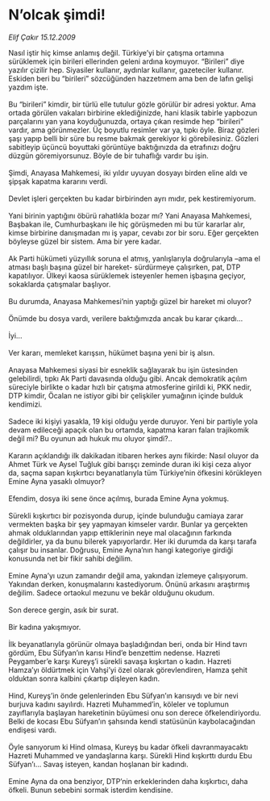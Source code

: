 # N’olcak şimdi!

*Elif Çakır 15.12.2009*

<div class="taraf_structure_2col_1zq">
<div class="margen_n">



 <p>Nasıl iştir hiç kimse anlamış değil. Türkiye’yi bir çatışma ortamına sürüklemek için birileri ellerinden geleni ardına koymuyor. “Birileri” diye yazılır çizilir hep. Siyasiler kullanır, aydınlar kullanır, gazeteciler kullanır. Eskiden beri bu “birileri” sözcüğünden hazzetmem ama ben de lafın gelişi yazdım işte. <br/><br/>Bu “birileri” kimdir, bir türlü elle tutulur gözle görülür bir adresi yoktur. Ama ortada görülen vakaları birbirine eklediğinizde, hani klasik tabirle yapbozun parçalarını yan yana koyduğunuzda, ortaya çıkan resimde hep “birileri” vardır, ama görünmezler. Üç boyutlu resimler var ya, tıpkı öyle. Biraz gözleri şaşı yapıp belli bir süre bu resme bakmak gerekiyor ki görebilesiniz. Gözleri sabitleyip üçüncü boyuttaki görüntüye baktığınızda da etrafınızı doğru düzgün göremiyorsunuz. Böyle de bir tuhaflığı vardır bu işin. <br/><br/>Şimdi, Anayasa Mahkemesi, iki yıldır uyuyan dosyayı birden eline aldı ve şipşak kapatma kararını verdi. <br/><br/>Devlet işleri gerçekten bu kadar birbirinden ayrı mıdır, pek kestiremiyorum. <br/><br/>Yani birinin yaptığını öbürü rahatlıkla bozar mı? Yani Anayasa Mahkemesi, Başbakan ile, Cumhurbaşkanı ile hiç görüşmeden mi bu tür kararlar alır, kimse birbirine danışmadan mı iş yapar, cevabı zor bir soru. Eğer gerçekten böyleyse güzel bir sistem. Ama bir yere kadar. <br/><br/>Ak Parti hükümeti yüzyıllık soruna el atmış, yanlışlarıyla doğrularıyla –ama el atması başlı başına güzel bir hareket- sürdürmeye çalışırken, pat, DTP kapatılıyor. Ülkeyi kaosa sürüklemek isteyenler hemen işbaşına geçiyor, sokaklarda çatışmalar başlıyor. <br/><br/>Bu durumda, Anayasa Mahkemesi’nin yaptığı güzel bir hareket mi oluyor? <br/><br/>Önümde bu dosya vardı, verilere baktığımızda ancak bu karar çıkardı... <br/><br/>İyi... <br/><br/>Ver kararı, memleket karışsın, hükümet başına yeni bir iş alsın. <br/><br/>Anayasa Mahkemesi siyasi bir esneklik sağlayarak bu işin üstesinden gelebilirdi, tıpkı Ak Parti davasında olduğu gibi. Ancak demokratik açılım süreciyle birlikte o kadar hızlı bir çatışma atmosferine girildi ki, PKK nedir, DTP kimdir, Öcalan ne istiyor gibi bir çelişkiler yumağının içinde bulduk kendimizi. <br/><br/>Sadece iki kişiyi yasakla, 19 kişi olduğu yerde duruyor. Yeni bir partiyle yola devam edileceği apaçık olan bu ortamda, kapatma kararı falan trajikomik değil mi? Bu oyunun adı hukuk mu oluyor şimdi?.. <br/><br/>Kararın açıklandığı ilk dakikadan itibaren herkes aynı fikirde: Nasıl oluyor da Ahmet Türk ve Aysel Tuğluk gibi barışçı zeminde duran iki kişi ceza alıyor da, saçma sapan kışkırtıcı beyanatlarıyla tüm Türkiye’nin öfkesini körükleyen Emine Ayna yasaklı olmuyor? <br/><br/>Efendim, dosya iki sene önce açılmış, burada Emine Ayna yokmuş. <br/><br/>Sürekli kışkırtıcı bir pozisyonda durup, içinde bulunduğu camiaya zarar vermekten başka bir şey yapmayan kimseler vardır. Bunlar ya gerçekten ahmak olduklarından yapıp ettiklerinin neye mal olacağının farkında değildirler, ya da bunu bilerek yapıyorlardır. Her iki durumda da karşı tarafa çalışır bu insanlar. Doğrusu, Emine Ayna’nın hangi kategoriye girdiği konusunda net bir fikir sahibi değilim. <br/><br/>Emine Ayna’yı uzun zamandır değil ama, yakından izlemeye çalışıyorum. Yakından derken, konuşmalarını kastediyorum. Önünü arkasını araştırmış değilim. Sadece ortaokul mezunu ve bekâr olduğunu okudum. <br/><br/>Son derece gergin, asık bir surat. <br/><br/>Bir kadına yakışmıyor. <br/><br/>İlk beyanatlarıyla görünür olmaya başladığından beri, onda bir Hind tavrı gördüm, Ebu Süfyan’ın karısı Hind’e benzettim nedense. Hazreti Peygamber’e karşı Kureyş’i sürekli savaşa kışkırtan o kadın. Hazreti Hamza’yı öldürtmek için Vahşi’yi özel olarak görevlendiren, Hamza şehit olduktan sonra kalbini çıkartıp dişleyen kadın. <br/><br/>Hind, Kureyş’in önde gelenlerinden Ebu Süfyan’ın karısıydı ve bir nevi burjuva kadını sayılırdı. Hazreti Muhammed’in, köleler ve toplumun zayıflarıyla başlayan hareketinin büyümesi onu son derece öfkelendiriyordu. Belki de kocası Ebu Süfyan’ın şahsında kendi statüsünün kaybolacağından endişesi vardı. <br/><br/>Öyle sanıyorum ki Hind olmasa, Kureyş bu kadar öfkeli davranmayacaktı Hazreti Muhammed ve yandaşlarına karşı. Sürekli Hind kışkırttı durdu Ebu Süfyan’ı... Savaş isteyen, kandan hoşlanan bir kadındı. <br/><br/>Emine Ayna da ona benziyor, DTP’nin erkeklerinden daha kışkırtıcı, daha öfkeli. Bunun sebebini sormak isterdim kendisine.</p>
<br/>
<br/>
<br/>



<br/>


<div id="taraf_not">
</div>

</div>


</div>
